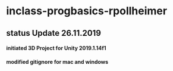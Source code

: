 # inclass-progbasics-rpollheimer

## status Update 26.11.2019
#### initiated 3D Project for Unity 2019.1.14f1
#### modified gitignore for mac and windows
